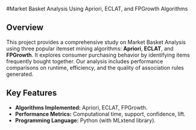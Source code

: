 #Market Basket Analysis Using Apriori, ECLAT, and FPGrowth Algorithms

## Overview
This project provides a comprehensive study on Market Basket Analysis using three popular itemset mining algorithms: **Apriori**, **ECLAT**, and **FPGrowth**. It explores consumer purchasing behavior by identifying items frequently bought together. Our analysis includes performance comparisons on runtime, efficiency, and the quality of association rules generated.

## Key Features
- **Algorithms Implemented:** Apriori, ECLAT, FPGrowth.
- **Performance Metrics:** Computational time, support, confidence, lift.
- **Programming Language:** Python (with MLxtend library).

